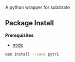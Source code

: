 A python wrapper for substrate

Package Install
---------------

**Prerequisites**
- [node](http://nodejs.org/)

```bash
npm install --save pytri
```
